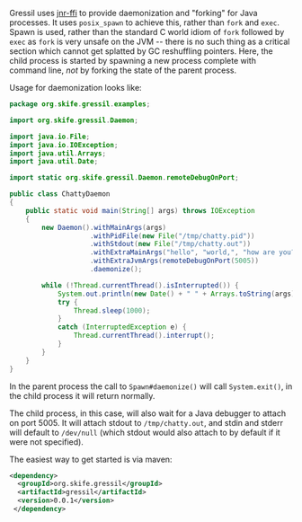 Gressil uses [jnr-ffi](https://github.com/jnr/jnr-ffi) to provide
daemonization and "forking" for Java processes. It uses
<code>posix_spawn</code> to achieve this, rather than
<code>fork</code> and <code>exec</code>. Spawn is used, rather than
the standard C world idiom of <code>fork</code> followed by
<code>exec</code> as <code>fork</code> is very unsafe on the JVM --
there is no such thing as a critical section which cannot get splatted
by GC reshuffling pointers. Here, the child process is started by spawning
a new process complete with command line, *not* by forking the state of the
parent process.

Usage for daemonization looks like:

```java
package org.skife.gressil.examples;

import org.skife.gressil.Daemon;

import java.io.File;
import java.io.IOException;
import java.util.Arrays;
import java.util.Date;

import static org.skife.gressil.Daemon.remoteDebugOnPort;

public class ChattyDaemon
{
    public static void main(String[] args) throws IOException
    {
        new Daemon().withMainArgs(args)
                    .withPidFile(new File("/tmp/chatty.pid"))
                    .withStdout(new File("/tmp/chatty.out"))
                    .withExtraMainArgs("hello", "world,", "how are you?")
                    .withExtraJvmArgs(remoteDebugOnPort(5005))
                    .daemonize();

        while (!Thread.currentThread().isInterrupted()) {
            System.out.println(new Date() + " " + Arrays.toString(args));
            try {
                Thread.sleep(1000);
            }
            catch (InterruptedException e) {
                Thread.currentThread().interrupt();
            }
        }
    }
}
```
In the parent process the call to <code>Spawn#daemonize()</code> will
call <code>System.exit()</code>, in the child process it will return
normally.

The child process, in this case, will also wait for a Java debugger to
attach on port 5005. It will attach stdout to <code>/tmp/chatty.out</code>,
and stdin and stderr will default to <code>/dev/null</code> (which stdout would also attach to
by default if it were not specified).

The easiest way to get started is via maven:

```xml
<dependency>
  <groupId>org.skife.gressil</groupId>
  <artifactId>gressil</artifactId>
  <version>0.0.1</version>
 </dependency>
 ```
